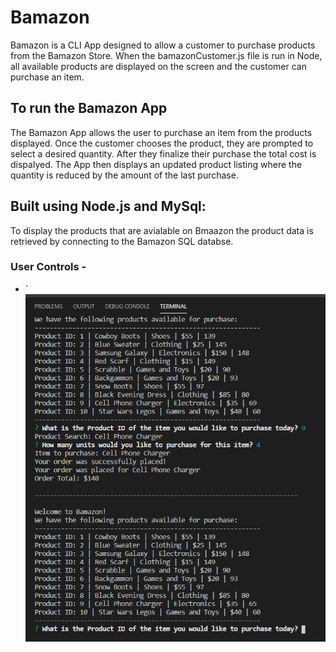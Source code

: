 # Bamazon

Bamazon is a CLI App designed to allow a customer to purchase products from the Bamazon Store. When the bamazonCustomer.js file is run in Node, all available products are displayed on the screen and the customer can purchase an item.

## To run the Bamazon App

The Bamazon App allows the user to purchase an item from the products displayed. Once the customer chooses the product, they are prompted to select a desired quantity. After they finalize their purchase the total cost is dispalyed. The App then displays an updated product listing where the quantity is reduced by the amount of the last purchase.

## Built using Node.js and MySql:

To display the products that are avialable on Bmaazon the product data is retrieved by connecting to the Bamazon SQL databse.  

### User Controls -  

   * `![alt Customer Screenshot](screenshots/BamazonCustomer_screenshot.png)  


